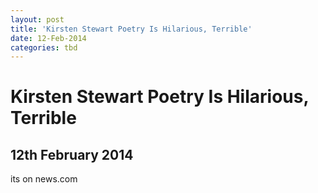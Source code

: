 ```yaml
---
layout: post
title: 'Kirsten Stewart Poetry Is Hilarious, Terrible'
date: 12-Feb-2014
categories: tbd
---
```


# Kirsten Stewart Poetry Is Hilarious, Terrible

## 12th February 2014

its on news.com
